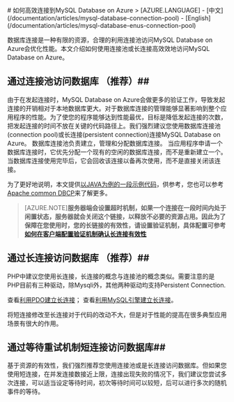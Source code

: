<properties linkid="" urlDisplayName="" pageTitle="如何高效连接到MySQL Database on Azure- Azure 微软云" metaKeywords="Azure 云，技术文档，文档与资源，MySQL,数据库，连接池，connection pool, Azure MySQL, MySQL PaaS,Azure MySQL PaaS, Azure MySQL Service, Azure RDS" description="
合理的利用连接池访问MySQL Database on Azure会优化性能。本文介绍如何使用连接池有效地访问MySQL Database on Azure，并给出以JAVA和PHP为例的示例代码供参考。" metaCanonical="" services="MySQL" documentationCenter="Services" title="" authors="" solutions="" manager="" editor="" />

<tags ms.service="mysql" ms.date="" wacn.date="07/04/2016" wacn.lang="cn" />
# 如何高效连接到MySQL Database on Azure<sup style="color: #a5ce00; font-weight: bold; text-transform: uppercase; font-family: '微软雅黑'; font-size: 20px;" class="wa-previewTag"></sup>
> [AZURE.LANGUAGE]
- [中文](/documentation/articles/mysql-database-connection-pool)
- [English](/documentation/articles/mysql-database-enus-connection-pool)


数据库连接是一种有限的资源，合理的利用连接池访问MySQL Database on Azure会优化性能。本文介绍如何使用连接池或长连接高效效地访问MySQL Database on Azure。

## 通过连接池访问数据库 （推荐）##
由于在发起连接时，MySQL Database on Azure会做更多的验证工作，导致发起连接的开销相对于本地数据库更大。对于数据库连接的管理能够显著影响到整个应用程序的性能。为了使您的程序能够达到性能最优，目标是降低发起连接的次数，把发起连接的时间不放在关键的代码路径上。我们强烈建议您使用数据库连接池(connection pool)或长连接(persistent connection)连接MySQL Database on Azure。 
数据库连接池负责建立，管理和分配数据库连接。 当应用程序申请一个数据库连接时，它优先分配一个现有的空闲的数据库连接，而不是重新建立一个。当数据库连接使用完毕后，它会回收该连接以备再次使用，而不是直接关闭该连接。

为了更好地说明，本文提供[以JAVA为例的一段示例代码](http://wacnstorage.blob.core.chinacloudapi.cn/marketing-resource/documents/MySQLConnectionPool.java )，供参考，您也可以参考[Apache common DBCP](http://commons.apache.org/proper/commons-dbcp/)来了解更多。

>[AZURE.NOTE]**服务器端会设置超时机制，如果一个连接在一段时间内处于闲置状态，服务器就会关闭这个链接，以释放不必要的资源占用。因此为了保障在您使用时，您的长链接的有效性，请设置验证机制，具体配置可参考[如何在客户端配置验证机制确认长连接有效性](/documentation/articles/mysql-database-validationquery)**

## 通过长连接访问数据库 （推荐）##
PHP中建议您使用长连接，长连接的概念与连接池的概念类似。需要注意的是PHP目前有三种驱动，除Mysqli外，其他两种驱动均支持Persistent Connection. 

查看[利用PDO建立长连接](http://php.net/manual/en/pdo.connections.php)； 
查看[利用MySQL引擎建立长连接](http://php.net/manual/en/function.mysql-pconnect.php)。

将短连接修改至长连接对于代码的改动不大，但是对于性能的提高在很多典型应用场景有很大的作用。

## 通过等待重试机制短连接访问数据库##
基于资源的有效性，我们强烈推荐您使用连接池或是长连接访问数据库。但如果您使用短连接，在并发连接数接近上限，连接出现失败的情况下，我们建议您尝试多次连接，可以适当设定等待时间，初次等待时间可以较短，后可以进行多次的随机事件的等待。

